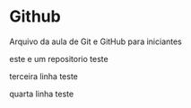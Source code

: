 # Github

Arquivo da aula de Git e GitHub para iniciantes

este e um repositorio teste

terceira linha teste

quarta linha teste
